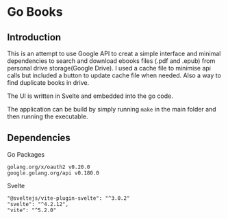 # Go Books

## Introduction
This is an attempt to use Google API to creat a simple interface and minimal dependencies to search and download ebooks files (.pdf and .epub) from personal drive storage(Google Drive). I used a cache file to minimise api calls but included a button to update cache file when needed. Also a way to find duplicate books in drive.

The UI is written in Svelte and embedded into the go code.

The application can be build by simply running `make` in the main folder and then running the executable.


## Dependencies
Go Packages
```
golang.org/x/oauth2 v0.20.0
google.golang.org/api v0.180.0
```
Svelte
```
"@sveltejs/vite-plugin-svelte": "^3.0.2"
"svelte": "^4.2.12",
"vite": "^5.2.0"
```